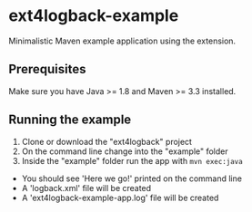# ext4logback-example
Minimalistic Maven example application using the extension.

## Prerequisites
Make sure you have Java >= 1.8 and Maven >= 3.3 installed.

## Running the example
1. Clone or download the "ext4logback" project
2. On the command line change into the "example" folder
3. Inside the "example" folder run the app with ```mvn exec:java```

* You should see 'Here we go!' printed on the command line
* A 'logback.xml' file will be created
* A 'ext4logback-example-app.log' file will be created
